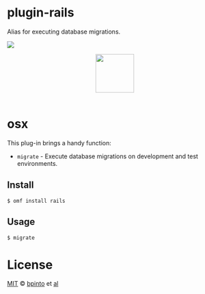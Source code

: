 # plugin-rails
Alias for executing database migrations.

![][license-badge]

<div align="center">
  <a href="http://github.com/fish-shell/oh-my-fish">
  <img width=90px  src="https://cloud.githubusercontent.com/assets/8317250/8510172/f006f0a4-230f-11e5-98b6-5c2e3c87088f.png">
  </a>
</div>
<br>

# osx

This plug-in brings a handy function:

- `migrate` - Execute database migrations on development and test environments.

## Install

```fish
$ omf install rails
```

## Usage

```fish
$ migrate
```

# License

[MIT][mit] © [bpinto][author] et [al][contributors]

[mit]:             http://opensource.org/licenses/MIT
[author]:          http://github.com/bpinto
[contributors]:    https://github.com/oh-my-fish/plugin-rails/graphs/contributors
[omf-link]:        https://www.github.com/fish-shell/oh-my-fish

[license-badge]:   https://img.shields.io/badge/license-MIT-007EC7.svg?style=flat-square
[travis-badge]:    http://img.shields.io/travis/oh-my-fish/plugin-rails.svg?style=flat-square
[travis-link]:     https://travis-ci.org/oh-my-fish/plugin-rails
